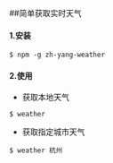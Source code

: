 ##简单获取实时天气

#### 1.安装

```
$ npm -g zh-yang-weather
```

#### 2.使用

* 获取本地天气


```
$ weather
```

* 获取指定城市天气


```
$ weather 杭州
```
